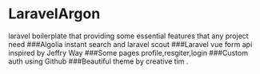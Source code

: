 # LaravelArgon
laravel boilerplate that providing some essential features that any project need 
###Algolia instant search and laravel scout 
###Laravel vue form api inspired by Jeffry Way 
###Some pages profile,resgiter,login
###Custom auth using Github
###Beautiful theme by creative tim .
